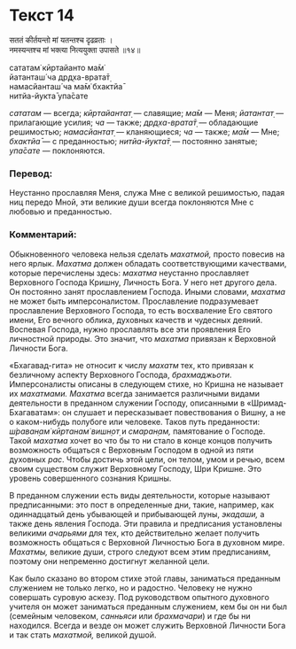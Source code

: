 # Текст 14

सततं कीर्तयन्तो मां यतन्तश्च दृढव्रताः ।  
नमस्यन्तश्च मां भक्त्या नित्ययुक्ता उपासते ॥१४॥

сататам̇ кӣртайанто ма̄м̇  
йатанташ́ ча др̣д̣ха-врата̄т̣  
намасйанташ́ ча ма̄м̇ бхактйа̄  
нитйа-йукта̄ упа̄сате

_сататам_ — всегда; _кӣртайантат̣_ — славящие; _ма̄м_ — Меня; _йатантат̣_ — прилагающие усилия; _ча_ — также; _др̣д̣ха-врата̄т̣_ — обладающие решимостью; _намасйантат̣_ — кланяющиеся; _ча_ — также; _ма̄м_ — Мне; _бхактйа̄_ — с преданностью; _нитйа-йукта̄т̣_ — постоянно занятые; _упа̄сате_ — поклоняются.

### Перевод:

Неустанно прославляя Меня, служа Мне с великой решимостью, падая ниц передо Мной, эти великие души всегда поклоняются Мне с любовью и преданностью.

### Комментарий:

Обыкновенного человека нельзя сделать _махатмой,_ просто повесив на него ярлык. _Махатма_ должен обладать соответствующими качествами, которые перечислены здесь: _махатма_ неустанно прославляет Верховного Господа Кришну, Личность Бога. У него нет другого дела. Он постоянно занят прославлением Господа. Иными словами, _махатма_ не может быть имперсоналистом. Прославление подразумевает прославление Верховного Господа, то есть восхваление Его святого имени, Его вечного облика, духовных качеств и чудесных деяний. Воспевая Господа, нужно прославлять все эти проявления Его личностной природы. Это значит, что _махатма_ привязан к Верховной Личности Бога.

«Бхагавад-гита» не относит к числу _махатм_ тех, кто привязан к безличному аспекту Верховного Господа, _брахмаджьоти_. Имперсоналисты описаны в следующем стихе, но Кришна не называет их _махатмами. Махатма_ всегда занимается различными видами деятельности в преданном служении Господу, описанными в «Шримад- Бхагаватам»: он слушает и пересказывает повествования о Вишну, а не о каком-нибудь полубоге или человеке. Таков путь преданности: _ш́раван̣ам̇ кӣртанам̇ вишн̣от̣_ и _смаран̣ам,_ памятование о Господе. Такой _махатма_ хочет во что бы то ни стало в конце концов получить возможность общаться с Верховным Господом в одной из пяти духовных _рас_. Чтобы достичь этой цели, он телом, умом и речью, всем своим существом служит Верховному Господу, Шри Кришне. Это уровень совершенного сознания Кришны.

В преданном служении есть виды деятельности, которые называют предписанными: это пост в определенные дни, такие, например, как одиннадцатый день убывающей и прибывающей луны, _экадаши,_ а также день явления Господа. Эти правила и предписания установлены великими _ачарьями_ для тех, кто действительно желает получить возможность общаться с Верховной Личностью Бога в духовном мире. _Махатмы,_ великие души, строго следуют всем этим предписаниям, поэтому они непременно достигнут желанной цели.

Как было сказано во втором стихе этой главы, заниматься преданным служением не только легко, но и радостно. Человеку не нужно совершать суровую аскезу. Под руководством опытного духовного учителя он может заниматься преданным служением, кем бы он ни был (семейным человеком, _санньяси_ или _брахмачари_) и где бы ни находился. Всегда и везде он может служить Верховной Личности Бога и так стать _махатмой,_ великой душой.